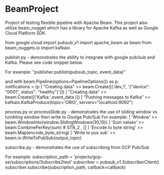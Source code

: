 # BeamProject

Project of testing flexible pipeline with Apache Beam. This project also utilize beam_nugget which has a library for Apache Kafka as well as Google Cloud Platform SDK.


from google.cloud import pubsub_v1
import apache_beam as beam
from beam_nuggets.io import kafkaio


publish.py - demonstrates the ability to integrate with google pub/sub and Kafka. Please see code snippet below.

For example:
"publisher.publish(pubsub_topic, event_data)"

and
with beam.Pipeline(options=PipelineOptions()) as p:\
notifications = (p
| "Creating data" >> beam.Create([('dev_1', '{"device": "0001", status": "healthy"}')])
| "Creating data" >> beam.Create([('Kafka:',event_data )])
| "Pushing messages to Kafka" >> kafkaio.KafkaProduce(topic='ORIG', servers="localhost:9092")


process.py or processSlide.py - demonstrates the use of sliding window vs tumbling window then write to Goolge Pub/Sub
For example:
| 'Window' >> beam.WindowInto(window.SlidingWindows(30,10))
| 'Sum values' >> beam.CombinePerKey(sum) # STR_2 , []
| 'Encode to byte string' >> beam.Map(encode_byte_string)
| 'Write to pus sub' >> beam.io.WriteToPubSub(output_topic)

subscribe.py - demonstrates the use of subscribing from GCP Pub/Sub

For example:
subscription_path = 'projects/gcp-se/subscriptions/Subscribe2test'
subscriber = pubsub_v1.SubscriberClient()
subscriber.subscribe(subscription_path, callback=callback)


